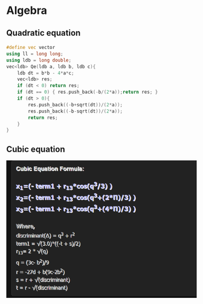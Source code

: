 # Algebra
## Quadratic equation
```cpp
#define vec vector
using ll = long long;
using ldb = long double;
vec<ldb> Qe(ldb a, ldb b, ldb c){
    ldb dt = b*b - 4*a*c;
    vec<ldb> res;
    if (dt < 0) return res;
    if (dt == 0) { res.push_back(-b/(2*a));return res; }
    if (dt > 0){
        res.push_back((-b+sqrt(dt))/(2*a));
        res.push_back((-b-sqrt(dt))/(2*a));
        return res;
    }
}
```
## Cubic equation
![Alt text](./img/image.png)